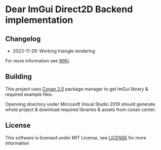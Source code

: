 # Dear ImGui Direct2D Backend implementation

## Changelog

* 2023-11-29: Working triangle rendering

For more information see [WIKI](https://github.com/rymut/imgui_impl_d2d/wiki).

## Building

This project uses [Conan 2.0](https://github.com/conan-io/conan) package manager to get ImGui library & required example files.

Openning directory under Microsoft Visual Studio 2019 should generate whole project & download required libraries & assets from conan center.

## License

This software is licensed under MIT License, see [LICENSE](https://github.com/rymut/imgui_impl_d2d/blob/master/LICENSE) for more information
